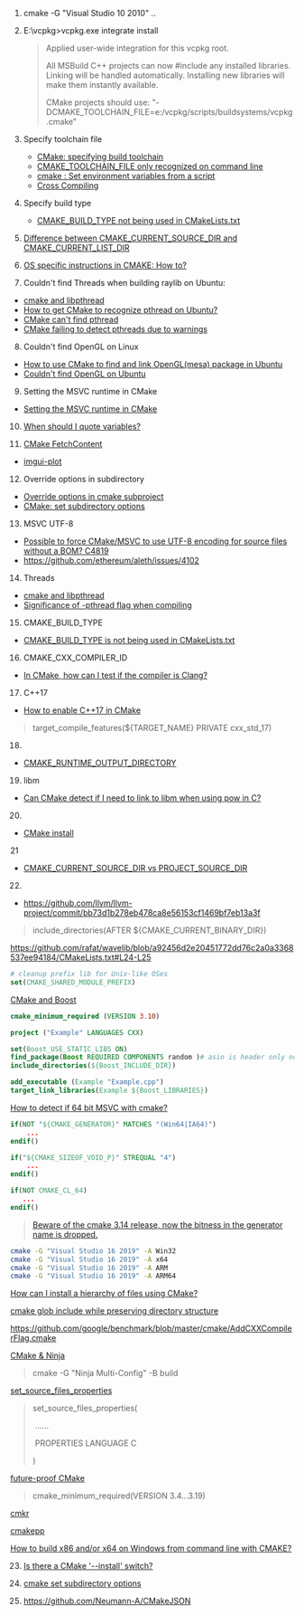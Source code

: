 1. cmake -G "Visual Studio 10 2010" ..

2. E:\vcpkg>vcpkg.exe integrate install
    >Applied user-wide integration for this vcpkg root.
    >
    >All MSBuild C++ projects can now #include any installed libraries.
    >Linking will be handled automatically.
    >Installing new libraries will make them instantly available.
    >
    >CMake projects should use: "-DCMAKE_TOOLCHAIN_FILE=e:/vcpkg/scripts/buildsystems/vcpkg.cmake"

3. Specify toolchain file

    - [CMake: specifying build toolchain](https://stackoverflow.com/questions/5098360/cmake-specifying-build-toolchain)
    - [CMAKE_TOOLCHAIN_FILE only recognized on command line](https://github.com/queezythegreat/arduino-cmake/issues/38)
    - [cmake : Set environment variables from a script](https://stackoverflow.com/questions/21047399/cmake-set-environment-variables-from-a-script)
    - [Cross Compiling](https://gitlab.kitware.com/cmake/community/wikis/doc/cmake/CrossCompiling)

4. Specify build type

    - [CMAKE_BUILD_TYPE not being used in CMakeLists.txt](https://stackoverflow.com/questions/24460486/cmake-build-type-not-being-used-in-cmakelists-txt)

5. [Difference between CMAKE_CURRENT_SOURCE_DIR and CMAKE_CURRENT_LIST_DIR](https://stackoverflow.com/questions/24460486/cmake-build-type-not-being-used-in-cmakelists-txt)

6. [OS specific instructions in CMAKE: How to?](https://stackoverflow.com/questions/9160335/os-specific-instructions-in-cmake-how-to)

7. Couldn't find Threads when building raylib on Ubuntu:
* [cmake and libpthread](https://stackoverflow.com/questions/1620918/cmake-and-libpthread)
* [How to get CMake to recognize pthread on Ubuntu?](https://stackoverflow.com/questions/15193785/how-to-get-cmake-to-recognize-pthread-on-ubuntu)
* [CMake can't find pthread](https://askubuntu.com/questions/499238/cmake-cant-find-pthread)
* [CMake failing to detect pthreads due to warnings](https://stackoverflow.com/questions/24813827/cmake-failing-to-detect-pthreads-due-to-warnings/25130590#25130590)

8. Couldn't find OpenGL on Linux
* [How to use CMake to find and link OpenGL(mesa) package in Ubuntu](https://stackoverflow.com/questions/34001996/how-to-use-cmake-to-find-and-link-openglmesa-package-in-ubuntu)
* [Couldn't find OpenGL on Ubuntu](https://stackoverflow.com/questions/31170869/cmake-could-not-find-opengl-in-ubuntu)

9. Setting the MSVC runtime in CMake
* [Setting the MSVC runtime in CMake](https://stackoverflow.com/questions/10113017/setting-the-msvc-runtime-in-cmake)

10. [When should I quote variables?](https://stackoverflow.com/questions/35847655/when-should-i-quote-variables)

11. [CMake FetchContent](https://cmake.org/cmake/help/latest/module/FetchContent.html)
* [imgui-plot](https://github.com/soulthreads/imgui-plot)

12. Override options in subdirectory
* [Override options in cmake subproject](https://stackoverflow.com/questions/14061605/override-option-in-cmake-subproject)
* [CMake: set subdirectory options](https://stackoverflow.com/questions/20239334/cmake-set-subdirectory-options)

13. MSVC UTF-8
* [Possible to force CMake/MSVC to use UTF-8 encoding for source files without a BOM? C4819](https://stackoverflow.com/questions/47690822/possible-to-force-cmake-msvc-to-use-utf-8-encoding-for-source-files-without-a-bo)
* https://github.com/ethereum/aleth/issues/4102

14. Threads
* [cmake and libpthread](https://stackoverflow.com/questions/1620918/cmake-and-libpthread)
* [Significance of -pthread flag when compiling](https://stackoverflow.com/questions/2127797/significance-of-pthread-flag-when-compiling)

15. CMAKE_BUILD_TYPE
* [CMAKE_BUILD_TYPE is not being used in CMakeLists.txt](https://stackoverflow.com/questions/24460486/cmake-build-type-is-not-being-used-in-cmakelists-txt)

16. CMAKE_CXX_COMPILER_ID
* [In CMake, how can I test if the compiler is Clang?](https://stackoverflow.com/questions/10046114/in-cmake-how-can-i-test-if-the-compiler-is-clang)

17. C++17
* [How to enable C++17 in CMake](https://stackoverflow.com/questions/45688522/how-to-enable-c17-in-cmake)
> target_compile_features(${TARGET_NAME} PRIVATE cxx_std_17)

18.
* [CMAKE_RUNTIME_OUTPUT_DIRECTORY](https://github.com/microsoft/vcpkg/issues/11547#issuecomment-633211556)

19. libm
* [Can CMake detect if I need to link to libm when using pow in C?](https://stackoverflow.com/questions/32816646/can-cmake-detect-if-i-need-to-link-to-libm-when-using-pow-in-c)

20.
* [CMake install](https://github.com/uriparser/uriparser/pull/75)

21
* [CMAKE_CURRENT_SOURCE_DIR vs PROJECT_SOURCE_DIR](https://github.com/mandreyel/mio/commit/61567f4c579aeb2ec1ab8f6bc285de461c7149a8)

22.
* https://github.com/llvm/llvm-project/commit/bb73d1b278eb478ca8e56153cf1469bf7eb13a3f
> include_directories(AFTER ${CMAKE_CURRENT_BINARY_DIR})

https://github.com/rafat/wavelib/blob/a92456d2e20451772dd76c2a0a3368537ee94184/CMakeLists.txt#L24-L25
```cmake
# cleanup prefix lib for Unix-like OSes
set(CMAKE_SHARED_MODULE_PREFIX)
```

[CMake and Boost](https://github.com/microsoft/vcpkg/issues/4188)
```cmake
cmake_minimum_required (VERSION 3.10)

project ("Example" LANGUAGES CXX)

set(Boost_USE_STATIC_LIBS ON)
find_package(Boost REQUIRED COMPONENTS random )# asio is header only no library, random is for example
include_directories(${Boost_INCLUDE_DIR})

add_executable (Example "Example.cpp")
target_link_libraries(Example ${Boost_LIBRARIES})
```

[How to detect if 64 bit MSVC with cmake?](https://stackoverflow.com/questions/39258250/how-to-detect-if-64-bit-msvc-with-cmake)
```cmake
if(NOT "${CMAKE_GENERATOR}" MATCHES "(Win64|IA64)")
    ...
endif()

if("${CMAKE_SIZEOF_VOID_P}" STREQUAL "4")
    ...
endif()

if(NOT CMAKE_CL_64)
   ...
endif()
```

> [Beware of the cmake 3.14 release, now the bitness in the generator name is dropped.](https://cmake.org/cmake/help/v3.14/generator/Visual%20Studio%2016%202019.html#generator:Visual%20Studio%2016%202019)

```bash
cmake -G "Visual Studio 16 2019" -A Win32
cmake -G "Visual Studio 16 2019" -A x64
cmake -G "Visual Studio 16 2019" -A ARM
cmake -G "Visual Studio 16 2019" -A ARM64
```

[How can I install a hierarchy of files using CMake?](https://stackoverflow.com/questions/11096471/how-can-i-install-a-hierarchy-of-files-using-cmake)

[cmake glob include while preserving directory structure](https://stackoverflow.com/questions/6216554/cmake-glob-include-while-preserving-directory-structure)

https://github.com/google/benchmark/blob/master/cmake/AddCXXCompilerFlag.cmake

[CMake & Ninja](https://twitter.com/lichray/status/1358689765684617216)
> cmake -G "Ninja Multi-Config" -B build



[set_source_files_properties](https://github.com/google/marl/commit/e82d1a7b8bca94cca68e0000e866289e2cf29ccc)

>set_source_files_properties(
>
>​    ......
>
>​    PROPERTIES LANGUAGE C
>
>)

[future-proof CMake](https://github.com/kimwalisch/libpopcnt/commit/870e63dba35050c60a45f3b63f2d0138154eeaf9)

> cmake_minimum_required(VERSION 3.4...3.19)

[cmkr](https://github.com/MoAlyousef/cmkr)

[cmakepp](https://github.com/toeb/cmakepp)

[How to build x86 and/or x64 on Windows from command line with CMAKE?](https://stackoverflow.com/questions/28350214/how-to-build-x86-and-or-x64-on-windows-from-command-line-with-cmake)

23. [Is there a CMake '--install' switch?](https://stackoverflow.com/questions/34040522/is-there-a-cmake-install-switch)

24. [cmake set subdirectory options](https://stackoverflow.com/questions/20239334/cmake-set-subdirectory-options/20239564)

25. https://github.com/Neumann-A/CMakeJSON

